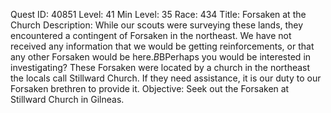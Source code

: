 Quest ID: 40851
Level: 41
Min Level: 35
Race: 434
Title: Forsaken at the Church
Description: While our scouts were surveying these lands, they encountered a contingent of Forsaken in the northeast. We have not received any information that we would be getting reinforcements, or that any other Forsaken would be here.$B$BPerhaps you would be interested in investigating? These Forsaken were located by a church in the northeast the locals call Stillward Church. If they need assistance, it is our duty to our Forsaken brethren to provide it.
Objective: Seek out the Forsaken at Stillward Church in Gilneas.
